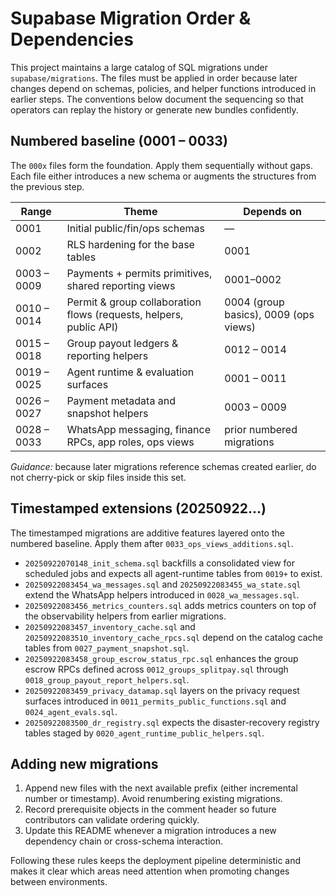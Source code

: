 # Supabase Migration Order & Dependencies

This project maintains a large catalog of SQL migrations under
`supabase/migrations`. The files must be applied in order because later
changes depend on schemas, policies, and helper functions introduced in earlier
steps. The conventions below document the sequencing so that operators can
replay the history or generate new bundles confidently.

## Numbered baseline (0001 – 0033)

The `000x` files form the foundation. Apply them sequentially without gaps.
Each file either introduces a new schema or augments the structures from the
previous step.

| Range | Theme | Depends on |
| ----- | ----- | ---------- |
| 0001 | Initial public/fin/ops schemas | — |
| 0002 | RLS hardening for the base tables | 0001 |
| 0003 – 0009 | Payments + permits primitives, shared reporting views | 0001–0002 |
| 0010 – 0014 | Permit & group collaboration flows (requests, helpers, public API) | 0004 (group basics), 0009 (ops views) |
| 0015 – 0018 | Group payout ledgers & reporting helpers | 0012 – 0014 |
| 0019 – 0025 | Agent runtime & evaluation surfaces | 0001 – 0011 |
| 0026 – 0027 | Payment metadata and snapshot helpers | 0003 – 0009 |
| 0028 – 0033 | WhatsApp messaging, finance RPCs, app roles, ops views | prior numbered migrations |

*Guidance:* because later migrations reference schemas created earlier, do not
cherry-pick or skip files inside this set.

## Timestamped extensions (20250922…)

The timestamped migrations are additive features layered onto the numbered
baseline. Apply them after `0033_ops_views_additions.sql`.

- `20250922070148_init_schema.sql` backfills a consolidated view for scheduled
  jobs and expects all agent-runtime tables from `0019+` to exist.
- `20250922083454_wa_messages.sql` and `20250922083455_wa_state.sql` extend the
  WhatsApp helpers introduced in `0028_wa_messages.sql`.
- `20250922083456_metrics_counters.sql` adds metrics counters on top of the
  observability helpers from earlier migrations.
- `20250922083457_inventory_cache.sql` and
  `20250922083510_inventory_cache_rpcs.sql` depend on the catalog cache tables
  from `0027_payment_snapshot.sql`.
- `20250922083458_group_escrow_status_rpc.sql` enhances the group escrow RPCs
  defined across `0012_groups_splitpay.sql` through
  `0018_group_payout_report_helpers.sql`.
- `20250922083459_privacy_datamap.sql` layers on the privacy request surfaces
  introduced in `0011_permits_public_functions.sql` and
  `0024_agent_evals.sql`.
- `20250922083500_dr_registry.sql` expects the disaster-recovery registry tables
  staged by `0020_agent_runtime_public_helpers.sql`.

## Adding new migrations

1. Append new files with the next available prefix (either incremental number or
   timestamp). Avoid renumbering existing migrations.
2. Record prerequisite objects in the comment header so future contributors can
   validate ordering quickly.
3. Update this README whenever a migration introduces a new dependency chain or
   cross-schema interaction.

Following these rules keeps the deployment pipeline deterministic and makes it
clear which areas need attention when promoting changes between environments.

